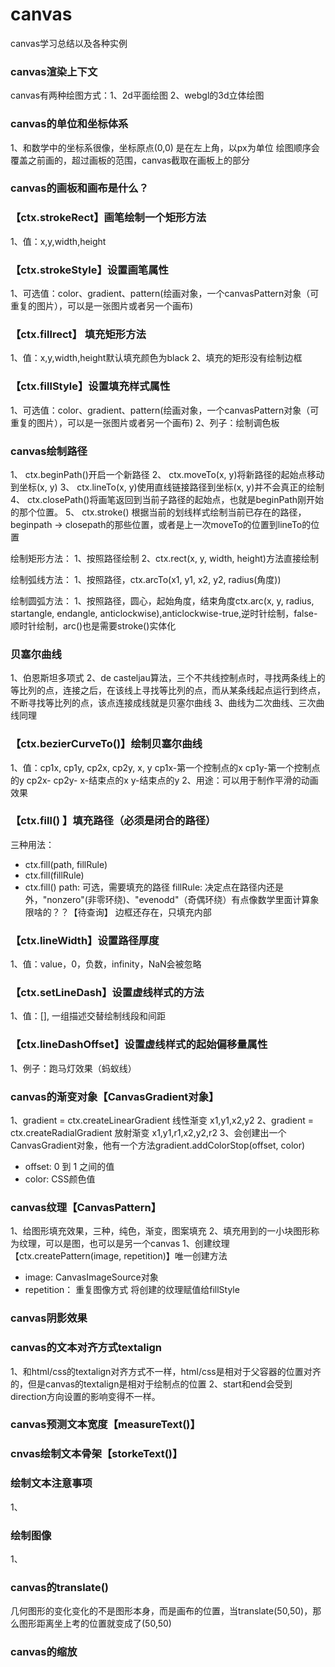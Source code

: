# canvas
canvas学习总结以及各种实例

### canvas渲染上下文
canvas有两种绘图方式：1、2d平面绘图 2、webgl的3d立体绘图

### canvas的单位和坐标体系
1、和数学中的坐标系很像，坐标原点(0,0) 是在左上角，以px为单位
绘图顺序会覆盖之前画的，超过画板的范围，canvas截取在画板上的部分

### canvas的画板和画布是什么？

### 【ctx.strokeRect】画笔绘制一个矩形方法
1、值：x,y,width,height

### 【ctx.strokeStyle】设置画笔属性
1、可选值：color、gradient、pattern(绘画对象，一个canvasPattern对象（可重复的图片），可以是一张图片或者另一个画布)

### 【ctx.fillrect】 填充矩形方法
1、值：x,y,width,height默认填充颜色为black
2、填充的矩形没有绘制边框

### 【ctx.fillStyle】设置填充样式属性
1、可选值：color、gradient、pattern(绘画对象，一个canvasPattern对象（可重复的图片），可以是一张图片或者另一个画布)
2、列子：绘制调色板

### canvas绘制路径
1、 ctx.beginPath()开启一个新路径
2、 ctx.moveTo(x, y)将新路径的起始点移动到坐标(x, y)
3、 ctx.lineTo(x, y)使用直线链接路径到坐标(x, y)并不会真正的绘制
4、 ctx.closePath()将画笔返回到当前子路径的起始点，也就是beginPath刚开始的那个位置。
5、 ctx.stroke() 根据当前的划线样式绘制当前已存在的路径，beginpath -> closepath的那些位置，或者是上一次moveTo的位置到lineTo的位置

绘制矩形方法：
  1、按照路径绘制
  2、ctx.rect(x, y, width, height)方法直接绘制

绘制弧线方法：
  1、按照路径，ctx.arcTo(x1, y1, x2, y2, radius(角度))

绘制圆弧方法：
  1、按照路径，圆心，起始角度，结束角度ctx.arc(x, y, radius, startangle, endangle, anticlockwise),anticlockwise-true,逆时针绘制，false-顺时针绘制，arc()也是需要stroke()实体化

### 贝塞尔曲线
1、伯恩斯坦多项式
2、de casteljau算法，三个不共线控制点时，寻找两条线上的等比列的点，连接之后，在该线上寻找等比列的点，而从某条线起点运行到终点，不断寻找等比列的点，该点连接成线就是贝塞尔曲线
3、曲线为二次曲线、三次曲线同理

### 【ctx.bezierCurveTo()】绘制贝塞尔曲线
1、值：cp1x, cp1y, cp2x, cp2y, x, y
  cp1x-第一个控制点的x
  cp1y-第一个控制点的y
  cp2x-
  cp2y-
  x-结束点的x
  y-结束点的y
2、用途：可以用于制作平滑的动画效果

### 【ctx.fill() 】填充路径（必须是闭合的路径）
三种用法：
- ctx.fill(path, fillRule)
- ctx.fill(fillRule)
- ctx.fill()
path: 可选，需要填充的路径
fillRule: 决定点在路径内还是外，"nonzero"(非零环绕)、"evenodd"（奇偶环绕）有点像数学里面计算象限啥的？？【待查询】
边框还存在，只填充内部
  
### 【ctx.lineWidth】设置路径厚度
1、值：value，0，负数，infinity，NaN会被忽略
  
### 【ctx.setLineDash】设置虚线样式的方法
1、值：[], 一组描述交替绘制线段和间距
  
### 【ctx.lineDashOffset】设置虚线样式的起始偏移量属性
  
1、例子：跑马灯效果（蚂蚁线）
  
### canvas的渐变对象【CanvasGradient对象】
1、gradient = ctx.createLinearGradient 线性渐变 x1,y1,x2,y2
2、gradient = ctx.createRadialGradient 放射渐变 x1,y1,r1,x2,y2,r2
3、会创建出一个CanvasGradient对象，他有一个方法gradient.addColorStop(offset, color)
  - offset: 0 到 1 之间的值
  - color:  CSS颜色值
    
### canvas纹理【CanvasPattern】
1、给图形填充效果，三种，纯色，渐变，图案填充
2、填充用到的一小块图形称为纹理，可以是图，也可以是另一个canvas
1、创建纹理【ctx.createPattern(image, repetition)】唯一创建方法
  - image: CanvasImageSource对象
  - repetition： 重复图像方式
将创建的纹理赋值给fillStyle

### canvas阴影效果


### canvas的文本对齐方式textalign
1、和html/css的textalign对齐方式不一样，html/css是相对于父容器的位置对齐的，但是canvas的textalign是相对于绘制点的位置
2、start和end会受到 direction方向设置的影响变得不一样。

### canvas预测文本宽度【measureText()】

### cnvas绘制文本骨架【storkeText()】

### 绘制文本注意事项
1、


### 绘制图像
1、

### canvas的translate()
几何图形的变化变化的不是图形本身，而是画布的位置，当translate(50,50)，那么图形距离坐上考的位置就变成了(50,50)

### canvas的缩放

 
    
  

  









